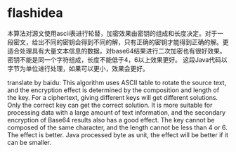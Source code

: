 # flashidea
本算法对源文使用ascii表进行轮替，加密效果由密钥的组成和长度决定。对于一段密文，给出不同的密钥会得到不同的解，只有正确的密钥才能得到正确的解。更适合处理具有大量文本信息的数据，对base64结果进行二次加密也有很好效果。
密钥不能是同一个字符组成，长度不能低于4，6以上效果更好。
这段Java代码以字节为单位进行处理，如果可以更小，效果会更好。

translate by baidu:
This algorithm uses ASCII table to rotate the source text, and the encryption effect is determined by the composition and length of the key. For a ciphertext, giving different keys will get different solutions. Only the correct key can get the correct solution. It is more suitable for processing data with a large amount of text information, and the secondary encryption of Base64 results also has a good effect.
The key cannot be composed of the same character, and the length cannot be less than 4 or 6. The effect is better.
Java processed byte as unit, the effect will be better if it can be smaller.
